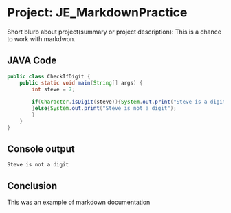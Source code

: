 # Project: JE_MarkdownPractice
Short blurb about project(summary or project description): This is a chance to work with markdwon.

## JAVA Code

```java
public class CheckIfDigit {
	public static void main(String[] args) {
		int steve = 7;
		
		if(Character.isDigit(steve)){System.out.print("Steve is a digit"); 
		}else{System.out.print("Steve is not a digit");
		}
	}
}
```

## Console output

```
Steve is not a digit
```

## Conclusion

This was an example of markdown documentation
